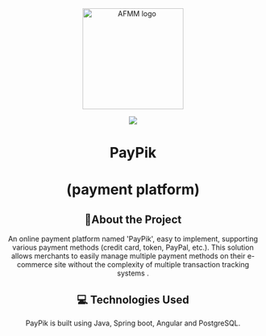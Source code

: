 <div align="center">
<img src="https://i.ibb.co/gFZGbV3/Logopng.png" alt="AFMM logo" width="200" height="auto" />
  
![](https://img.shields.io/badge/ANAS-ANASRI-green)

  <h1>PayPik</h1>
  <h1>(payment platform)</h1>


[//]: # (About the Project)
## :star2:About the Project

An online payment platform named 'PayPik', easy to implement, supporting various payment methods (credit card, token, PayPal, etc.). This solution allows merchants to easily manage multiple payment methods on their e-commerce site without the complexity of multiple transaction tracking systems .

## :computer: Technologies Used

PayPik is built using Java, Spring boot, Angular and PostgreSQL.
